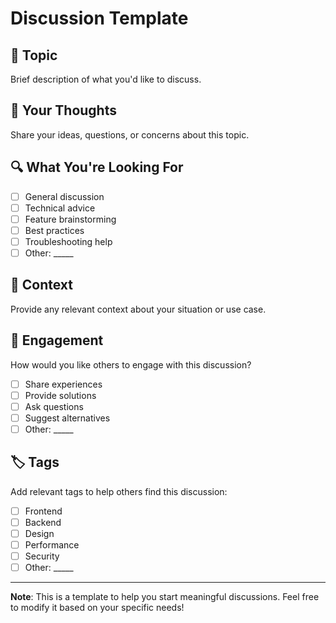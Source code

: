 # Discussion Template

## 🎯 Topic
Brief description of what you'd like to discuss.

## 💭 Your Thoughts
Share your ideas, questions, or concerns about this topic.

## 🔍 What You're Looking For
- [ ] General discussion
- [ ] Technical advice
- [ ] Feature brainstorming
- [ ] Best practices
- [ ] Troubleshooting help
- [ ] Other: _____

## 📱 Context
Provide any relevant context about your situation or use case.

## 🤝 Engagement
How would you like others to engage with this discussion?
- [ ] Share experiences
- [ ] Provide solutions
- [ ] Ask questions
- [ ] Suggest alternatives
- [ ] Other: _____

## 🏷️ Tags
Add relevant tags to help others find this discussion:
- [ ] Frontend
- [ ] Backend
- [ ] Design
- [ ] Performance
- [ ] Security
- [ ] Other: _____

---

**Note**: This is a template to help you start meaningful discussions. Feel free to modify it based on your specific needs!

